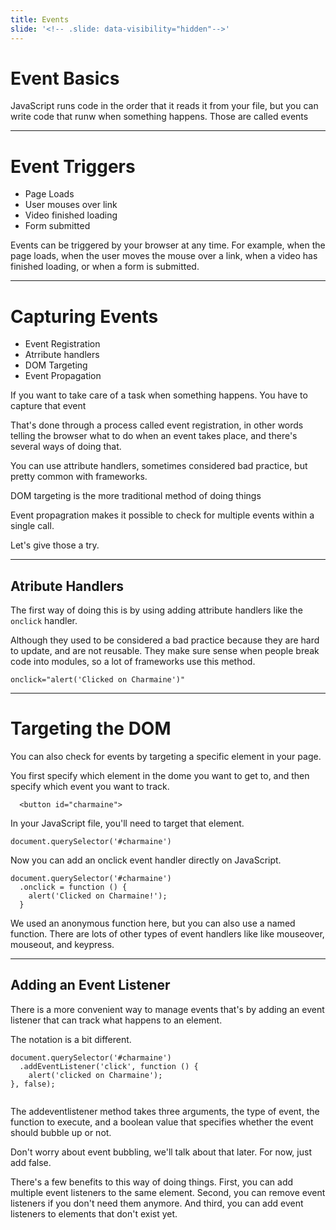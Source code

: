```yaml
---
title: Events
slide: '<!-- .slide: data-visibility="hidden"-->'
---
```


<!-- .slide: data-state="layout-title" class="bg-dark"-->

# Event Basics

> >

JavaScript runs code in the order that it reads it from your file, but you can write code that runw when something happens. Those are called events


---
# Event Triggers
- Page Loads
- User mouses over link
- Video finished loading
- Form submitted

> >

Events can be triggered by your browser at any time. For example, when the page loads, when the user moves the mouse over a link, when a video has finished loading, or when a form is submitted. 

---
# Capturing Events
- Event Registration
- Atrribute handlers
- DOM Targeting
- Event Propagation

> >

If you want to take care of a task when something happens. You have to capture that event


<!-- VIDEO OVERLAY -->
That's done through a process called event registration, in other words telling the browser what to do when an event takes place, and there's several ways of doing that.

You can use attribute handlers, sometimes considered bad practice, but pretty common with frameworks.

DOM targeting is the more traditional method of doing things

Event propagration makes it possible to check for multiple events within a single call.

Let's give those a try.

---
## Atribute Handlers

> >

The first way of doing this is by using adding attribute handlers like the `onclick` handler.

Although they used to be considered a bad practice because they are hard to update, and are not reusable. They make sure sense when people break code into modules, so a lot of frameworks use this method.

```
onclick="alert('Clicked on Charmaine')"
```

---
# Targeting the DOM

You can also check for events by targeting a specific element in your page. 

You first specify which element in the dome you want to get to, and then specify which event you want to track. 

```
  <button id="charmaine">
```

In your JavaScript file, you'll need to target that element.

```
document.querySelector('#charmaine')
```

Now you can add an onclick event handler directly on JavaScript.

```
document.querySelector('#charmaine')
  .onclick = function () {
    alert('Clicked on Charmaine!');
  }
```

We used an anonymous function here, but you can also use a named function. There are lots of other types of event handlers like like mouseover, mouseout, and keypress.

---

## Adding an Event Listener

> >

There is a more convenient way to manage events that's by adding an event listener that can track what happens to an element.

The notation is a bit different.

```
document.querySelector('#charmaine')
  .addEventListener('click', function () {
    alert('clicked on Charmaine');
}, false);


```
The addeventlistener method takes three arguments, the type of event, the function to execute, and a boolean value that specifies whether the event should bubble up or not.

Don't worry about event bubbling, we'll talk about that later. For now, just add false.

There's a few benefits to this way of doing things. First, you can add multiple event listeners to the same element. Second, you can remove event listeners if you don't need them anymore. And third, you can add event listeners to elements that don't exist yet.